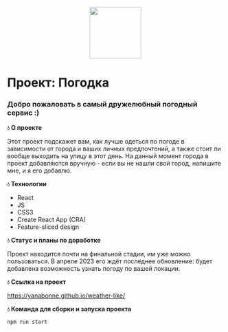 <div align="center">
  <img src="https://media.giphy.com/media/l41lJbSQXQbjYQgOA/giphy.gif" width="120"/>
</div>

# Проект: Погодка

### Добро пожаловать в самый дружелюбный погодный сервис :)

**:droplet: О проекте**

Этот проект подскажет вам, как лучше одеться по погоде в зависимости от города и ваших личных предпочтений, а также стоит ли вообще выходить на улицу в этот день. На данный момент города в проект добавляются вручную - если вы не нашли свой город, напишите мне, и я его добавлю.

**:droplet: Технологии**

- React
- JS
- CSS3
- Create React App (CRA)
- Feature-sliced design

**:droplet: Статус и планы по доработке**

Проект находится почти на финальной стадии, им уже можно пользоваться. В апреле 2023 его ждёт последнее обновление: будет добавлена возможность узнать погоду по вашей локации.

**:droplet: Ссылка на проект**

https://yanabonne.github.io/weather-like/

**:droplet: Команда для сборки и запуска проекта**

```
npm run start
```
